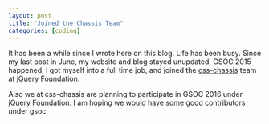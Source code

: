 ```yaml
---
layout: post
title: "Joined the Chassis Team"
categories: [coding]
---
```

It has been a while since I wrote here on this blog. Life has been busy. Since my last post in June, my website and blog stayed unupdated, GSOC 2015 happened, I got myself into a full time job, and joined the [css-chassis](http://css-chassis.com) team at jQuery Foundation.

Also we at css-chassis are planning to participate in GSOC 2016 under jQuery Foundation. I am hoping we would have some good contributors under gsoc.


